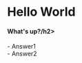 <!--My first project.-->
<html>
<html lang="en">
  <head>
    <title>kkclong</title>
  </head>
  <body>
    <hgroup>
      <h1>Hello World</h1>
      <h4>What's up?/h2>
    </hgroup>
    <p>
      - Answer1</br>
      - Answer2</br>
      </p>
      </body>
  </html>
